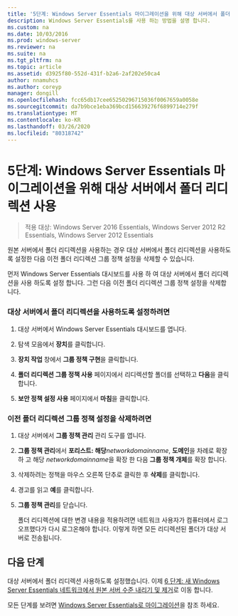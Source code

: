 ```yaml
---
title: '5단계: Windows Server Essentials 마이그레이션을 위해 대상 서버에서 폴더 리디렉션 사용'
description: Windows Server Essentials를 사용 하는 방법을 설명 합니다.
ms.custom: na
ms.date: 10/03/2016
ms.prod: windows-server
ms.reviewer: na
ms.suite: na
ms.tgt_pltfrm: na
ms.topic: article
ms.assetid: d3925f80-552d-431f-b2a6-2af202e50ca4
author: nnamuhcs
ms.author: coreyp
manager: dongill
ms.openlocfilehash: fcc65db17cee65250296715036f0067659a0058e
ms.sourcegitcommit: da7b9bce1eba369bcd156639276f6899714e279f
ms.translationtype: MT
ms.contentlocale: ko-KR
ms.lasthandoff: 03/26/2020
ms.locfileid: "80318742"
---
```

# <a name="step-5-enable-folder-redirection-on-the-destination-server-for-windows-server-essentials-migration"></a>5단계: Windows Server Essentials 마이그레이션을 위해 대상 서버에서 폴더 리디렉션 사용

>적용 대상: Windows Server 2016 Essentials, Windows Server 2012 R2 Essentials, Windows Server 2012 Essentials

원본 서버에서 폴더 리디렉션을 사용하는 경우 대상 서버에서 폴더 리디렉션을 사용하도록 설정한 다음 이전 폴더 리디렉션 그룹 정책 설정을 삭제할 수 있습니다.  
  
 먼저 Windows Server Essentials 대시보드를 사용 하 여 대상 서버에서 폴더 리디렉션을 사용 하도록 설정 합니다. 그런 다음 이전 폴더 리디렉션 그룹 정책 설정을 삭제합니다.  
  
### <a name="to-enable-folder-redirection-on-the-destination-server"></a>대상 서버에서 폴더 리디렉션을 사용하도록 설정하려면  
  
1.  대상 서버에서 Windows Server Essentials 대시보드를 엽니다.  
  
2.  탐색 모음에서 **장치**를 클릭합니다.  
  
3.  **장치 작업** 창에서 **그룹 정책 구현**을 클릭합니다.  
  
4.  **폴더 리디렉션 그룹 정책 사용** 페이지에서 리디렉션할 폴더를 선택하고 **다음**을 클릭합니다.  
  
5.  **보안 정책 설정 사용** 페이지에서 **마침**을 클릭합니다.  
  
### <a name="to-delete-the-old-folder-redirection-group-policy-setting"></a>이전 폴더 리디렉션 그룹 정책 설정을 삭제하려면  
  
1. 대상 서버에서 **그룹 정책 관리** 관리 도구를 엽니다.  
  
2. **그룹 정책 관리**에서 **포리스트: 해당**<em>networkdomainname</em>, **도메인**을 차례로 확장 하 고 해당 *networkdomainname*을 확장 한 다음 **그룹 정책 개체**를 확장 합니다.  
  
3. 삭제하려는 정책을 마우스 오른쪽 단추로 클릭한 후 **삭제**를 클릭합니다.  
  
4. 경고를 읽고 **예**를 클릭합니다.  
  
5. **그룹 정책 관리**를 닫습니다.  
  
   폴더 리디렉션에 대한 변경 내용을 적용하려면 네트워크 사용자가 컴퓨터에서 로그오프했다가 다시 로그온해야 합니다. 이렇게 하면 모든 리디렉션된 폴더가 대상 서버로 전송됩니다.  
  
## <a name="next-steps"></a>다음 단계  
 대상 서버에서 폴더 리디렉션 사용하도록 설정했습니다. 이제 [6 단계: 새 Windows Server Essentials 네트워크에서 원본 서버 수준 내리기 및 제거](Step-6--Demote-and-remove-the-Source-Server-from-the-new-Windows-Server-Essentials-network.md)로 이동 합니다.  
  

모든 단계를 보려면 [Windows Server Essentials로 마이그레이션](Migrate-from-Previous-Versions-to-Windows-Server-Essentials-or-Windows-Server-Essentials-Experience.md)을 참조 하세요.

